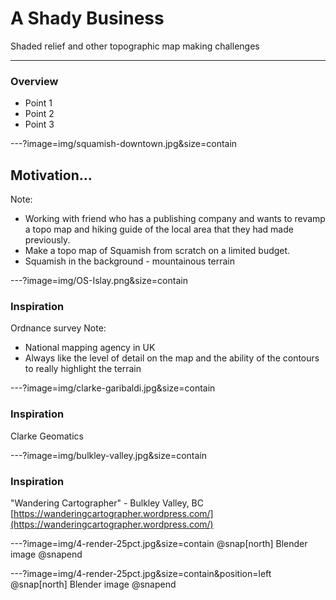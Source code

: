 # A Shady Business

Shaded relief and other topographic map making challenges

---

### Overview

- Point 1
- Point 2
- Point 3

---?image=img/squamish-downtown.jpg&size=contain
## Motivation...
Note:
 - Working with friend who has a publishing company and wants to revamp a topo map and hiking guide of the local area that they had made previously.
 - Make a topo map of Squamish from scratch on a limited budget.
 - Squamish in the background - mountainous terrain

---?image=img/OS-Islay.png&size=contain
### Inspiration
Ordnance survey
Note:
- National mapping agency in UK
- Always like the level of detail on the map and the ability of the contours to really highlight the terrain

---?image=img/clarke-garibaldi.jpg&size=contain
### Inspiration
Clarke Geomatics

---?image=img/bulkley-valley.jpg&size=contain
### Inspiration
"Wandering Cartographer" - Bulkley Valley, BC
[https://wanderingcartographer.wordpress.com/](https://wanderingcartographer.wordpress.com/)

---?image=img/4-render-25pct.jpg&size=contain
@snap[north]
Blender image
@snapend

---?image=img/4-render-25pct.jpg&size=contain&position=left
@snap[north]
Blender image
@snapend
